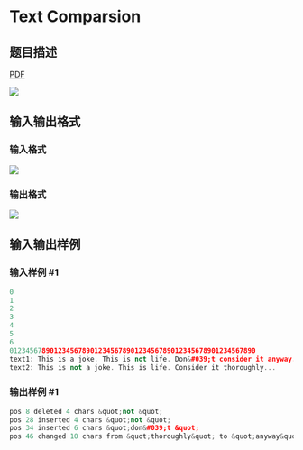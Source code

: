 # Text Comparsion

## 题目描述

[problemUrl]: https://uva.onlinejudge.org/index.php?option=com_onlinejudge&Itemid=8&category=4&page=show_problem&problem=223

[PDF](https://uva.onlinejudge.org/external/2/p287.pdf)

![](https://cdn.luogu.com.cn/upload/vjudge_pic/UVA287/9179b790a38a988f459c52a33a78422a72c7fbf3.png)

## 输入输出格式

### 输入格式

![](https://cdn.luogu.com.cn/upload/vjudge_pic/UVA287/a16fe0d474740d8c196a7f0c3f892bb708c5aa62.png)

### 输出格式

![](https://cdn.luogu.com.cn/upload/vjudge_pic/UVA287/b1e74ac2afb05b70c3d59751df95dbb722c3a983.png)

## 输入输出样例

### 输入样例 #1

```cpp
0
1
2
3
4
5
6
0123456789012345678901234567890123456789012345678901234567890
text1: This is a joke. This is not life. Don&#039;t consider it anyway...
text2: This is not a joke. This is life. Consider it thoroughly...
```


### 输出样例 #1

```cpp
pos 8 deleted 4 chars &quot;not &quot;
pos 28 inserted 4 chars &quot;not &quot;
pos 34 inserted 6 chars &quot;don&#039;t &quot;
pos 46 changed 10 chars from &quot;thoroughly&quot; to &quot;anyway&quot;
```


